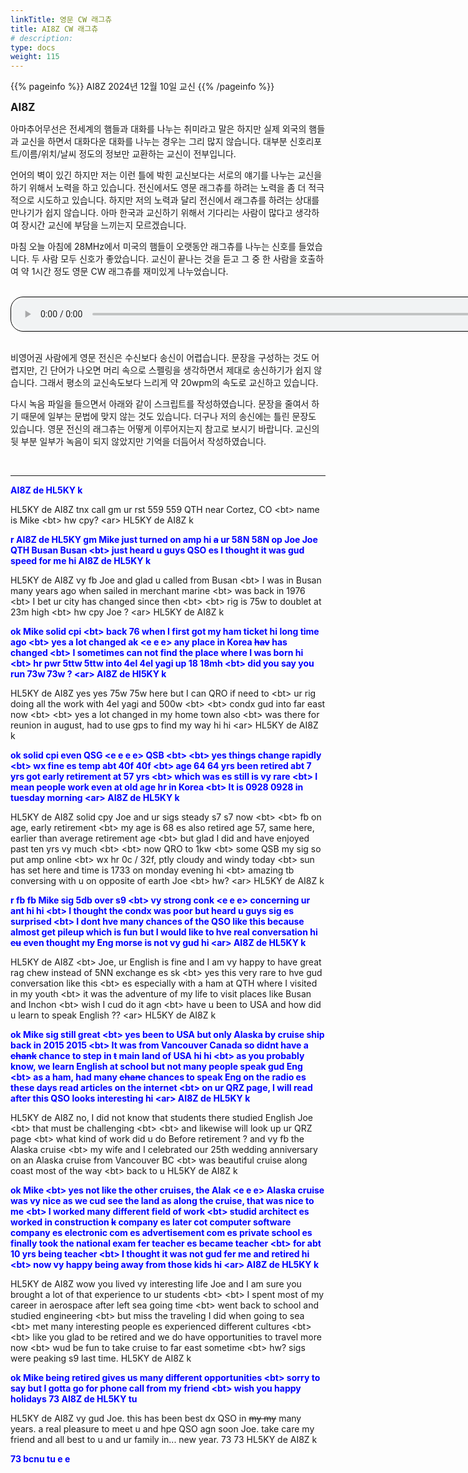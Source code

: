 ```yaml
---
linkTitle: 영문 CW 래그츄
title: AI8Z CW 래그츄
# description:
type: docs
weight: 115
---
```


{{% pageinfo %}}
AI8Z 2024년 12월 10일 교신
{{% /pageinfo %}}


<b><span style="font-size:120%">AI8Z</span></b>

아마추어무선은 전세계의 햄들과 대화를 나누는 취미라고 말은 하지만 실제 외국의 햄들과 교신을 하면서 대화다운 대화를 나누는 경우는 그리 많지 않습니다. 대부분 신호리포트/이름/위치/날씨 정도의 정보만 교환하는 교신이 전부입니다.

언어의 벽이 있긴 하지만 저는 이런 틀에 박힌 교신보다는 서로의 얘기를 나누는 교신을 하기 위해서 노력을 하고 있습니다. 전신에서도 영문 래그츄를 하려는 노력을 좀 더 적극적으로 시도하고 있습니다. 하지만 저의 노력과 달리 전신에서 래그츄를 하려는 상대를 만나기가 쉽지 않습니다. 아마 한국과 교신하기 위해서 기다리는 사람이 많다고 생각하여 장시간 교신에 부담을 느끼는지 모르겠습니다.

마침 오늘 아침에 28MHz에서 미국의 햄들이 오랫동안 래그츄를 나누는 신호를 들었습니다. 두 사람 모두 신호가 좋았습니다. 교신이 끝나는 것을 듣고 그 중 한 사람을 호출하여 약 1시간 정도 영문 CW 래그츄를 재미있게 나누었습니다.

<br>
<audio style="width: 850px; border: 1px solid black; border-radius: 20px;"
src="https://blog.kakaocdn.net/dn/5qo1J/btsLjn3gVvd/Y7cz8uaouhzLQ6cdjpt7t1/tfile.mp3"
controls></audio>
<br><br>

비영어권 사람에게 영문 전신은 수신보다 송신이 어렵습니다. 문장을 구성하는 것도 어렵지만, 긴 단어가 나오면 머리 속으로 스펠링을 생각하면서 제대로 송신하기가 쉽지 않습니다. 그래서 평소의 교신속도보다 느리게 약 20wpm의 속도로 교신하고 있습니다.

다시 녹음 파일을 들으면서 아래와 같이 스크립트를 작성하였습니다. 문장을 줄여서 하기 때문에 일부는 문법에 맞지 않는 것도 있습니다. 더구나 저의 송신에는 틀린 문장도 있습니다. 영문 전신의 래그츄는 어떻게 이루어지는지 참고로 보시기 바랍니다. 교신의 뒷 부분 일부가 녹음이 되지 않았지만 기억을 더듬어서 작성하였습니다.

<br>

-----

<span style="color:blue;">**AI8Z de HL5KY k**</span>

HL5KY de AI8Z tnx call gm ur rst 559 559 QTH near Cortez, CO &lt;bt&gt; name is Mike &lt;bt&gt; hw cpy? &lt;ar&gt; HL5KY de AI8Z k

<span style="color:blue;">**r AI8Z de HL5KY gm Mike just turned on amp hi ~~a~~ ur 58N 58N op Joe Joe QTH Busan Busan &lt;bt&gt; just heard u guys QSO es I thought it was gud speed for me hi AI8Z de HL5KY k**</span>

HL5KY de AI8Z vy fb Joe and glad u called from Busan &lt;bt&gt; I was in Busan many years ago when sailed in merchant marine &lt;bt&gt; was back in 1976 &lt;bt&gt; I bet ur city has changed since then &lt;bt&gt; &lt;bt&gt; rig is 75w to doublet at 23m high &lt;bt&gt; hw cpy Joe ? &lt;ar&gt; HL5KY de AI8Z k

<span style="color:blue;">**ok Mike solid cpi &lt;bt&gt; back 76 when I first got my ham ticket hi long time ago &lt;bt&gt; yes a lot changed ak &lt;e e e&gt; any place in Korea ~~hav~~ has changed &lt;bt&gt; I sometimes can not find the place where I was born hi &lt;bt&gt; hr pwr 5ttw 5ttw into 4el 4el yagi up 18 18mh &lt;bt&gt; did you say you run 73w 73w ? &lt;ar&gt; AI8Z de Hl5KY k**</span>

HL5KY de AI8Z yes yes 75w 75w here but I can QRO if need to &lt;bt&gt; ur rig doing all the work with 4el yagi and 500w &lt;bt&gt; &lt;bt&gt; condx gud into far east now &lt;bt&gt; &lt;bt&gt; yes a lot changed in my home town also &lt;bt&gt; was there for reunion in august, had to use gps to find my way hi hi &lt;ar&gt; HL5KY de AI8Z k

<span style="color:blue;">**ok solid cpi even QSG &lt;e e e e&gt; QSB &lt;bt&gt; &lt;bt&gt; yes things change rapidly &lt;bt&gt; wx fine es temp abt 40f 40f &lt;bt&gt; age 64 64 yrs been retired abt 7 yrs got early retirement at 57 yrs &lt;bt&gt; which was es still is vy rare &lt;bt&gt; I mean people work even at old age hr in Korea &lt;bt&gt; It is 0928 0928 in tuesday morning &lt;ar&gt; AI8Z de HL5KY k**</span>

HL5KY de AI8Z solid cpy Joe and ur sigs steady s7 s7 now &lt;bt&gt; &lt;bt&gt; fb on age, early retirement &lt;bt&gt; my age is 68 es also retired age 57, same here, earlier than average retirement age &lt;bt&gt; but glad I did and have enjoyed past ten yrs vy much &lt;bt&gt; &lt;bt&gt; now QRO to 1kw &lt;bt&gt; some QSB my sig so put amp online &lt;bt&gt; wx hr 0c / 32f, ptly cloudy and windy today &lt;bt&gt; sun has set here and time is 1733 on monday evening hi &lt;bt&gt; amazing tb conversing with u on opposite of earth Joe &lt;bt&gt; hw? &lt;ar&gt; HL5KY de AI8Z k

<span style="color:blue;">**r fb fb Mike sig 5db over s9 &lt;bt&gt; vy strong conk &lt;e e e&gt; concerning ur ant hi hi &lt;bt&gt; I thought the condx was poor but heard u guys sig es surprised &lt;bt&gt; I dont hve many chances of the QSO like this because almost get pileup which is fun but I would like to hve real conversation hi ~~eu~~ even thought my Eng morse is not vy gud hi &lt;ar&gt; AI8Z de HL5KY k**</span>

HL5KY de AI8Z &lt;bt&gt; Joe, ur English is fine and I am vy happy to have great rag chew instead of 5NN exchange es sk &lt;bt&gt; yes this very rare to hve gud conversation like this &lt;bt&gt; es especially with a ham at QTH where I visited in my youth &lt;bt&gt; it was the adventure of my life to visit places like Busan and Inchon &lt;bt&gt; wish I cud do it agn &lt;bt&gt; have u been to USA and how did u learn to speak English ?? &lt;ar&gt; HL5KY de AI8Z k

<span style="color:blue;">**ok Mike sig still great &lt;bt&gt; yes been to USA but only Alaska by cruise ship back in 2015 2015 &lt;bt&gt; It was from Vancouver Canada so didnt have a ~~chank~~ chance to step in ~~t~~ main land of USA hi hi &lt;bt&gt; as you probably know, we learn English at school but not many people speak gud Eng &lt;bt&gt; as a ham, had many ~~chane~~ chances to speak Eng on the radio es these days read articles on the internet &lt;bt&gt; on ur QRZ page, I will read after this QSO looks interesting hi &lt;ar&gt; AI8Z de HL5KY k**</span>

HL5KY de AI8Z no, I did not know that students there studied English Joe &lt;bt&gt; that must be challenging &lt;bt&gt; &lt;bt&gt; and likewise will look up ur QRZ page &lt;bt&gt; what kind of work did u do Before retirement ?  and vy fb the Alaska cruise &lt;bt&gt; my wife and I celebrated our 25th wedding anniversary on an Alaska cruise from Vancouver BC &lt;bt&gt; was beautiful cruise along coast most of the way &lt;bt&gt; back to u HL5KY de AI8Z k

<span style="color:blue;">**ok Mike &lt;bt&gt; yes not like the other cruises, the Alak &lt;e e e&gt; Alaska cruise was vy nice as we cud see the land as along the cruise, that was nice to me &lt;bt&gt; I worked many different field of work &lt;bt&gt; studid architect es worked in construction ~~k~~ company es later cot computer software company es electronic com es advertisement com es private school es finally took the national exam fer teacher es became teacher &lt;bt&gt; for abt 10 yrs being teacher &lt;bt&gt; I thought it was not gud fer me and retired hi &lt;bt&gt; now vy happy being away from those kids hi &lt;ar&gt; AI8Z de HL5KY k**</span>

HL5KY de AI8Z wow you lived vy interesting life Joe and I am sure you brought a lot of that experience to ur students &lt;bt&gt; &lt;bt&gt; I spent most of my career in aerospace after left sea going time &lt;bt&gt; went back to school and studied engineering &lt;bt&gt; but miss the traveling I did when going to sea &lt;bt&gt; met many interesting people es experienced different cultures &lt;bt&gt; &lt;bt&gt; like you glad to be retired and we do have opportunities to travel more now &lt;bt&gt; wud be fun to take cruise to far east sometime &lt;bt&gt; hw? sigs were peaking s9 last time. HL5KY de AI8Z k

<span style="color:blue;">**ok Mike being retired gives us many different opportunities &lt;bt&gt; sorry to say but I gotta go for phone call from my friend &lt;bt&gt; wish you happy holidays 73 AI8Z de HL5KY tu**</span>

HL5KY de AI8Z vy gud Joe. this has been best dx QSO in ~~my my~~ many years. a real pleasure to meet u and hpe QSO agn soon Joe. take care my friend and all best to u and ur family in... new year. 73 73 HL5KY de AI8Z k

<span style="color:blue;">**73 bcnu tu <sk> e e**</span>

